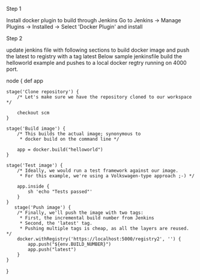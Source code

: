 Step 1

Install docker plugin to build through Jenkins
  Go to Jenkins -> Manage Plugins -> Installed -> 
  Select 'Docker Plugin' and install 
  
 Step 2
 
  update jenkins file with following sections to build docker image and push the latest to registry with a tag latest
  Below sample jenkinsfile build the helloworld example and pushes to a local docker regtry running on 4000 port.
  
  node {
    def app

    stage('Clone repository') {
        /* Let's make sure we have the repository cloned to our workspace */

        checkout scm
    }

    stage('Build image') {
        /* This builds the actual image; synonymous to
         * docker build on the command line */

        app = docker.build("helloworld")
    }

    stage('Test image') {
        /* Ideally, we would run a test framework against our image.
         * For this example, we're using a Volkswagen-type approach ;-) */

        app.inside {
            sh 'echo "Tests passed"'
        }
    }
       stage('Push image') {
        /* Finally, we'll push the image with two tags:
         * First, the incremental build number from Jenkins
         * Second, the 'latest' tag.
         * Pushing multiple tags is cheap, as all the layers are reused. */
        docker.withRegistry('https://localhost:5000/registry2', '') {
            app.push("${env.BUILD_NUMBER}")
            app.push("latest")
        }
    }
}
